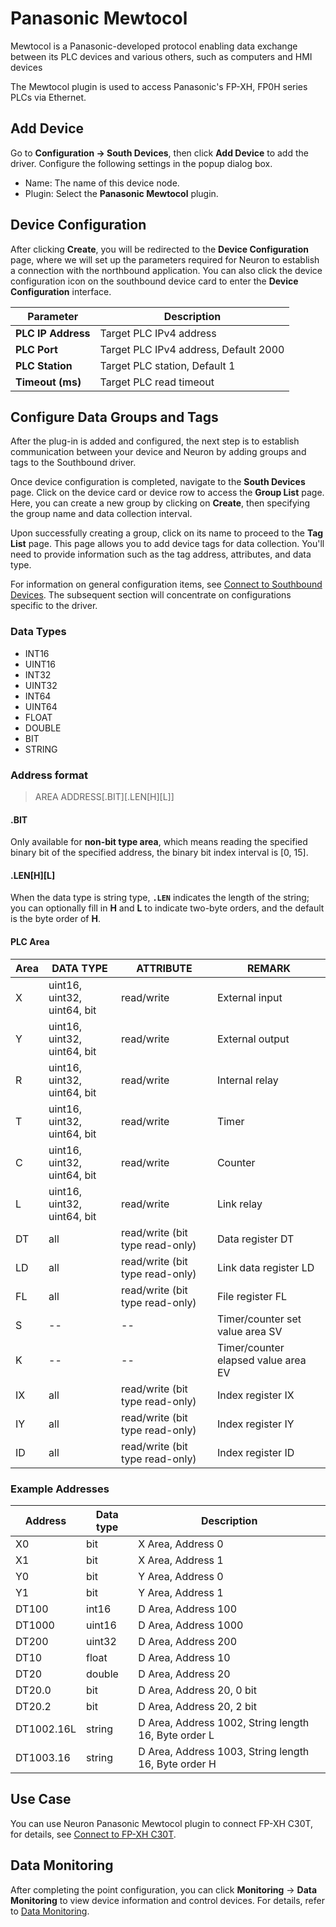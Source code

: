 # Panasonic Mewtocol

Mewtocol is a Panasonic-developed protocol enabling data exchange between its PLC devices and various others, such as computers and HMI devices

The Mewtocol plugin is used to access Panasonic's FP-XH, FP0H series PLCs via Ethernet.

## Add Device

Go to **Configuration -> South Devices**, then click **Add Device** to add the driver. Configure the following settings in the popup dialog box.

- Name: The name of this device node.
- Plugin: Select the **Panasonic Mewtocol** plugin.

## Device Configuration

After clicking **Create**, you will be redirected to the **Device Configuration** page, where we will set up the parameters required for Neuron to establish a connection with the northbound application. You can also click the device configuration icon on the southbound device card to enter the **Device Configuration** interface.

|   Parameter     |  Description                      |
| -------- | -------------------------- |
| **PLC IP Address** |  Target PLC IPv4 address         |
| **PLC Port** | Target PLC IPv4 address, Default 2000 |
| **PLC Station** | Target PLC station, Default 1      |
| **Timeout (ms)** | Target PLC read timeout |

## Configure Data Groups and Tags

After the plug-in is added and configured, the next step is to establish communication between your device and Neuron by adding groups and tags to the Southbound driver.

Once device configuration is completed, navigate to the **South Devices** page. Click on the device card or device row to access the **Group List** page. Here, you can create a new group by clicking on **Create**, then specifying the group name and data collection interval.

Upon successfully creating a group, click on its name to proceed to the **Tag List** page. This page allows you to add device tags for data collection. You'll need to provide information such as the tag address, attributes, and data type.

For information on general configuration items, see [Connect to Southbound Devices](../south-devices.md). The subsequent section will concentrate on configurations specific to the driver.

### Data Types

* INT16
* UINT16
* INT32
* UINT32
* INT64
* UINT64
* FLOAT
* DOUBLE
* BIT
* STRING

### Address format

> AREA ADDRESS\[.BIT]\[.LEN\[H]\[L]]

#### .BIT
Only available for **non-bit type area**, which means reading the specified binary bit of the specified address, the binary bit index interval is [0, 15].

#### .LEN\[H]\[L]
When the data type is string type, **`.LEN`** indicates the length of the string; you can optionally fill in **H** and **L** to indicate two-byte orders, and the default is the byte order of **H**.

#### PLC Area

| Area | DATA TYPE | ATTRIBUTE  |  REMARK                          |
| ---- | --------- | ---------- | -------------------------------- |
| X    | uint16, uint32, uint64, bit | read/write | External input        |
| Y    | uint16, uint32, uint64, bit | read/write | External output        |
| R    | uint16, uint32, uint64, bit | read/write | Internal relay      |
| T    | uint16, uint32, uint64, bit | read/write | Timer       |
| C    | uint16, uint32, uint64, bit | read/write | Counter           |
| L    | uint16, uint32, uint64, bit | read/write | Link relay       |
| DT   | all | read/write (bit type read-only) | Data register DT   |
| LD   | all | read/write (bit type read-only) | Link data register LD    |
| FL   | all | read/write (bit type read-only) | File register FL     |
| S    | -- | -- | Timer/counter set value area SV     |
| K    | -- | -- | Timer/counter elapsed value area EV     |
| IX   | all   | read/write (bit type read-only) | Index register IX   |
| IY   | all   | read/write (bit type read-only) | Index register IY  |
| ID   | all   | read/write (bit type read-only) | Index register ID  |


### Example Addresses

| Address   | Data type | Description |
| ----- | ------- | ----- |
| X0    | bit     | X Area, Address 0    |
| X1    | bit     | X Area, Address 1    |
| Y0    | bit     | Y Area, Address 0    |
| Y1    | bit     | Y Area, Address 1    |
| DT100 | int16   | D Area, Address 100  |
| DT1000 | uint16 | D Area, Address 1000 |
| DT200 | uint32  | D Area, Address 200  |
| DT10  | float   | D Area, Address 10   |
| DT20  | double  | D Area, Address 20   |
| DT20.0 | bit | D Area, Address 20, 0 bit |
| DT20.2 | bit | D Area, Address 20, 2 bit |
| DT1002.16L | string  | D Area, Address 1002, String length 16, Byte order L |
| DT1003.16 | string  | D Area, Address 1003, String length 16, Byte order H |

## Use Case

You can use Neuron Panasonic Mewtocol plugin to connect FP-XH C30T, for details, see [Connect to FP-XH C30T](./fp-xh-c30t.md). 

## Data Monitoring

After completing the point configuration, you can click **Monitoring** -> **Data Monitoring** to view device information and control devices. For details, refer to [Data Monitoring](../../../usage/monitoring.md).
